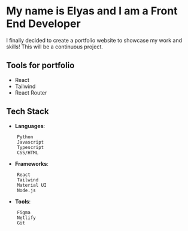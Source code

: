 # My name is Elyas and I am a Front End Developer

I finally decided to create a portfolio website to showcase my work and skills! This will be a continuous project.

## Tools for portfolio

- React
- Tailwind
- React Router

## Tech Stack

- **Languages**:

```
    Python
    Javascript
    Typescript
    CSS/HTML
```

- **Frameworks**:

```
    React
    Tailwind
    Material UI
    Node.js
```

- **Tools**:

```
    Figma
    Netlify
    Git
```